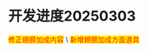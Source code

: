 # 开发进度20250303

<mark style="color:red;">修正翅膀加成内容</mark>\ <mark style="color:red;">新增翅膀加成方面道具</mark>
